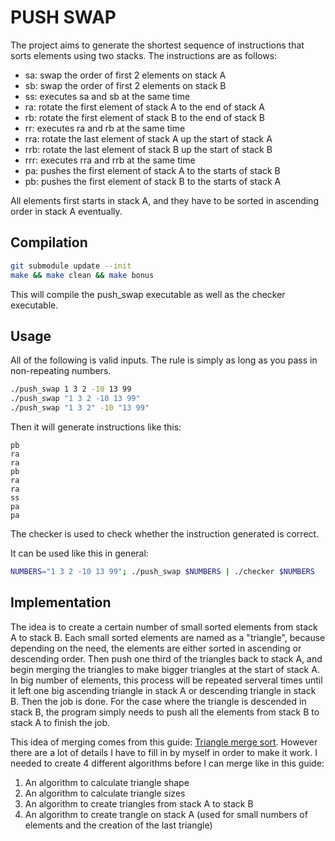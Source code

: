 # PUSH SWAP

The project aims to generate the shortest sequence of instructions that sorts elements using two stacks. The instructions are as follows:

- sa: swap the order of first 2 elements on stack A
- sb: swap the order of first 2 elements on stack B
- ss: executes sa and sb at the same time
- ra: rotate the first element of stack A to the end of stack A
- rb: rotate the first element of stack B to the end of stack B
- rr: executes ra and rb at the same time
- rra: rotate the last element of stack A up the start of stack A
- rrb: rotate the last element of stack B up the start of stack B
- rrr: executes rra and rrb at the same time
- pa: pushes the first element of stack A to the starts of stack B
- pb: pushes the first element of stack B to the starts of stack A

All elements first starts in stack A, and they have to be sorted in ascending order in stack A eventually.

## Compilation

```bash
git submodule update --init
make && make clean && make bonus
```

This will compile the push_swap executable as well as the checker executable.

## Usage

All of the following is valid inputs. The rule is simply as long as you pass in non-repeating numbers.

```bash
./push_swap 1 3 2 -10 13 99
./push_swap "1 3 2 -10 13 99"
./push_swap "1 3 2" -10 "13 99"
```

Then it will generate instructions like this:

```
pb
ra
ra
pb
ra
ra
ss
pa
pa
```

The checker is used to check whether the instruction generated is correct.

It can be used like this in general:

```bash
NUMBERS="1 3 2 -10 13 99"; ./push_swap $NUMBERS | ./checker $NUMBERS
```

## Implementation

The idea is to create a certain number of small sorted elements from stack A to stack B. Each small sorted elements are named as a "triangle", because depending on the need, the elements are either sorted in ascending or descending order. Then push one third of the triangles back to stack A, and begin merging the triangles to make bigger triangles at the start of stack A. In big number of elements, this process will be repeated serveral times until it left one big ascending triangle in stack A or descending triangle in stack B. Then the job is done. For the case where the triangle is descended in stack B, the program simply needs to push all the elements from stack B to stack A to finish the job.

This idea of merging comes from this guide: [Triangle merge sort](https://80000coding.oopy.io/402024b2-13ba-447a-ac0f-0eeaf91f0e5f#402024b2-13ba-447a-ac0f-0eeaf91f0e5f). However there are a lot of details I have to fill in by myself in order to make it work. I needed to create 4 different algorithms before I can merge like in this guide:

1. An algorithm to calculate triangle shape
2. An algorithm to calculate triangle sizes
3. An algorithm to create triangles from stack A to stack B
3. An algorithm to create trangle on stack A (used for small numbers of elements and the creation of the last triangle)